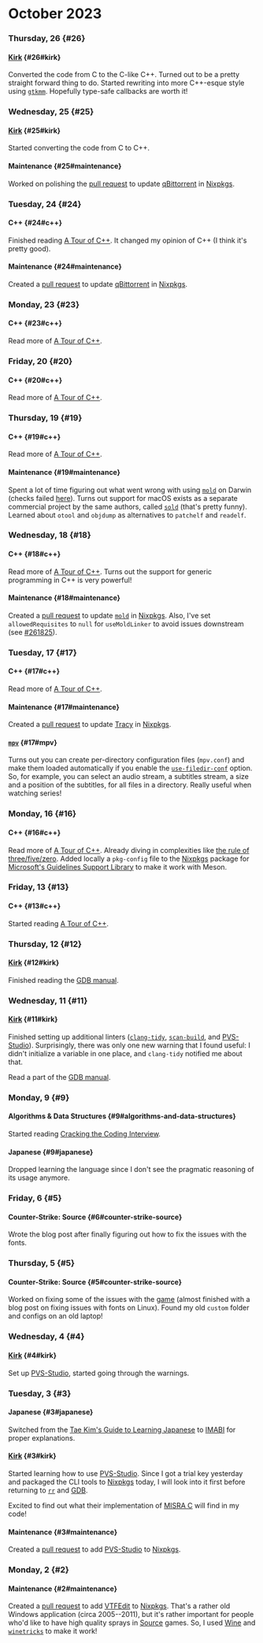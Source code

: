 # October 2023

### Thursday, 26 {#26}

#### [Kirk](../../git.md#kirk) {#26#kirk}

Converted the code from C to the C-like C++. Turned out to be a pretty straight forward thing to do. Started rewriting into more C++-esque style using [`gtkmm`](https://gtkmm.org). Hopefully type-safe callbacks are worth it!

### Wednesday, 25 {#25}

#### [Kirk](../../git.md#kirk) {#25#kirk}

Started converting the code from C to C++.

#### Maintenance {#25#maintenance}

Worked on polishing the [pull request](https://github.com/NixOS/nixpkgs/pull/263111) to update [qBittorrent](https://www.qbittorrent.org) in [Nixpkgs](https://github.com/NixOS/nixpkgs).

### Tuesday, 24 {#24}

#### C++ {#24#c++}

Finished reading [A Tour of C++](https://www.stroustrup.com/tour3.html). It changed my opinion of C++ (I think it's pretty good).

#### Maintenance {#24#maintenance}

Created a [pull request](https://github.com/NixOS/nixpkgs/pull/263111) to update [qBittorrent](https://www.qbittorrent.org) in [Nixpkgs](https://github.com/NixOS/nixpkgs).

### Monday, 23 {#23}

#### C++ {#23#c++}

Read more of [A Tour of C++](https://www.stroustrup.com/tour3.html).

### Friday, 20 {#20}

#### C++ {#20#c++}

Read more of [A Tour of C++](https://www.stroustrup.com/tour3.html).

### Thursday, 19 {#19}

#### C++ {#19#c++}

Read more of [A Tour of C++](https://www.stroustrup.com/tour3.html).

#### Maintenance {#19#maintenance}

Spent a lot of time figuring out what went wrong with using [`mold`](https://github.com/rui314/mold) on Darwin (checks failed [here](https://github.com/NixOS/nixpkgs/pull/261856)). Turns out support for macOS exists as a separate commercial project by the same authors, called [`sold`](https://github.com/bluewhalesystems/sold) (that's pretty funny). Learned about `otool` and `objdump` as alternatives to `patchelf` and `readelf`.

### Wednesday, 18 {#18}

#### C++ {#18#c++}

Read more of [A Tour of C++](https://www.stroustrup.com/tour3.html). Turns out the support for generic programming in C++ is very powerful!

#### Maintenance {#18#maintenance}

Created a [pull request](https://github.com/NixOS/nixpkgs/pull/261856) to update [`mold`](https://github.com/rui314/mold) in [Nixpkgs](https://github.com/NixOS/nixpkgs). Also, I've set `allowedRequisites` to `null` for `useMoldLinker` to avoid issues downstream (see [#261825](https://github.com/NixOS/nixpkgs/issues/261825)).

### Tuesday, 17 {#17}

#### C++ {#17#c++}

Read more of [A Tour of C++](https://www.stroustrup.com/tour3.html).

#### Maintenance {#17#maintenance}

Created a [pull request](https://github.com/NixOS/nixpkgs/pull/261589) to update [Tracy](https://github.com/wolfpld/tracy) in [Nixpkgs](https://github.com/NixOS/nixpkgs).

#### [`mpv`](https://mpv.io) {#17#mpv}

Turns out you can create per-directory configuration files (`mpv.conf`) and make them loaded automatically if you enable the [`use-filedir-conf`](https://mpv.io/manual/stable/#options-use-filedir-conf) option. So, for example, you can select an audio stream, a subtitles stream, a size and a position of the subtitles, for all files in a directory. Really useful when watching series!

### Monday, 16 {#16}

#### C++ {#16#c++}

Read more of [A Tour of C++](https://www.stroustrup.com/tour3.html). Already diving in complexities like [the rule of three/five/zero](https://en.cppreference.com/w/cpp/language/rule_of_three). Added locally a `pkg-config` file to the [Nixpkgs](https://github.com/NixOS/nixpkgs) package for [Microsoft's Guidelines Support Library](https://github.com/Microsoft/GSL) to make it work with Meson.

### Friday, 13 {#13}

#### C++ {#13#c++}

Started reading [A Tour of C++](https://www.stroustrup.com/tour3.html).

### Thursday, 12 {#12}

#### [Kirk](../../git.md#kirk) {#12#kirk}

Finished reading the [GDB manual](https://sourceware.org/gdb/current/onlinedocs/gdb).

### Wednesday, 11 {#11}

#### [Kirk](../../git.md#kirk) {#11#kirk}

Finished setting up additional linters ([`clang-tidy`](https://clang.llvm.org/extra/clang-tidy), [`scan-build`](https://clang-analyzer.llvm.org/scan-build.html), and [PVS-Studio](https://pvs-studio.com)). Surprisingly, there was only one new warning that I found useful: I didn't initialize a variable in one place, and `clang-tidy` notified me about that.

Read a part of the [GDB manual](https://sourceware.org/gdb/current/onlinedocs/gdb).

### Monday, 9 {#9}

#### Algorithms & Data Structures {#9#algorithms-and-data-structures}

Started reading [Cracking the Coding Interview](https://www.amazon.com/dp/0984782850).

#### Japanese {#9#japanese}

Dropped learning the language since I don't see the pragmatic reasoning of its usage anymore.

### Friday, 6 {#5}

#### Counter-Strike: Source {#6#counter-strike-source}

Wrote the blog post after finally figuring out how to fix the issues with the fonts.

### Thursday, 5 {#5}

#### Counter-Strike: Source {#5#counter-strike-source}

Worked on fixing some of the issues with the [game](https://en.wikipedia.org/wiki/Counter-Strike:_Source) (almost finished with a blog post on fixing issues with fonts on Linux). Found my old `custom` folder and configs on an old laptop!

### Wednesday, 4 {#4}

#### [Kirk](../../git.md#kirk) {#4#kirk}

Set up [PVS-Studio](https://pvs-studio.com/en/pvs-studio), started going through the warnings.

### Tuesday, 3 {#3}

#### Japanese {#3#japanese}

Switched from the [Tae Kim's Guide to Learning Japanese](https://guidetojapanese.org/learn/complete) to [IMABI](https://imabi.org) for proper explanations.

#### [Kirk](../../git.md#kirk) {#3#kirk}

Started learning how to use [PVS-Studio](https://pvs-studio.com/en/pvs-studio). Since I got a trial key yesterday and packaged the CLI tools to [Nixpkgs](https://github.com/NixOS/nixpkgs) today, I will look into it first before returning to [`rr`](https://github.com/rr-debugger/rr) and [GDB](https://www.sourceware.org/gdb).

Excited to find out what their implementation of [MISRA C](https://en.wikipedia.org/wiki/MISRA_C) will find in my code!

#### Maintenance {#3#maintenance}

Created a [pull request](https://github.com/NixOS/nixpkgs/pull/258817) to add [PVS-Studio](https://pvs-studio.com/en/pvs-studio) to [Nixpkgs](https://github.com/NixOS/nixpkgs).

### Monday, 2 {#2}

#### Maintenance {#2#maintenance}

Created a [pull request](https://github.com/NixOS/nixpkgs/pull/258646) to add [VTFEdit](https://developer.valvesoftware.com/wiki/VTFEdit) to [Nixpkgs](https://github.com/NixOS/nixpkgs). That's a rather old Windows application (circa 2005--2011), but it's rather important for people who'd like to have high quality sprays in [Source](https://en.wikipedia.org/wiki/Source) games. So, I used [Wine](https://en.wikipedia.org/wiki/Wine_(software)) and [`winetricks`](https://github.com/Winetricks/winetricks) to make it work!
